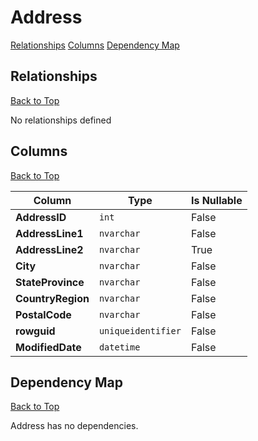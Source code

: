 # Address

[Relationships](#relationships)
[Columns](#columns)
[Dependency Map](#dependency-map)

## Relationships
[Back to Top](#address)

No relationships defined

## Columns
[Back to Top](#address)

Column | Type | Is Nullable
-------|------|------------
**AddressID** | `int` | False
**AddressLine1** | `nvarchar` | False
**AddressLine2** | `nvarchar` | True
**City** | `nvarchar` | False
**StateProvince** | `nvarchar` | False
**CountryRegion** | `nvarchar` | False
**PostalCode** | `nvarchar` | False
**rowguid** | `uniqueidentifier` | False
**ModifiedDate** | `datetime` | False

## Dependency Map
[Back to Top](#address)

Address has no dependencies.
